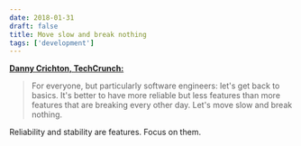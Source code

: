 ```yaml
---
date: 2018-01-31
draft: false
title: Move slow and break nothing
tags: ['development']
---
```


**[Danny Crichton, TechCrunch:](https://techcrunch.com/2018/01/27/move-slow-and-break-nothing/)**

> For everyone, but particularly software engineers: let's get back to basics. It's better to have more reliable but less features than more features that are breaking every other day. Let's move slow and break nothing.

Reliability and stability are features. Focus on them.<!-- excerpt -->
